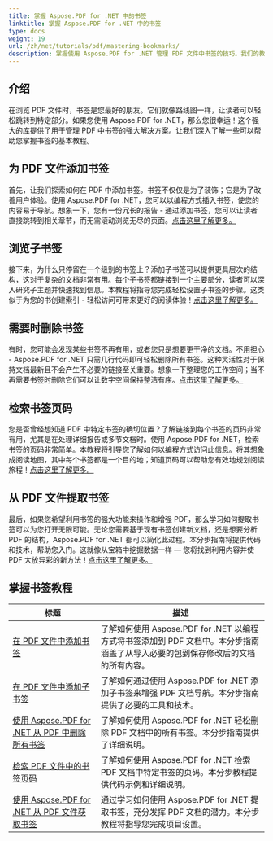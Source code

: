 ```yaml
---
title: 掌握 Aspose.PDF for .NET 中的书签
linktitle: 掌握 Aspose.PDF for .NET 中的书签
type: docs
weight: 19
url: /zh/net/tutorials/pdf/mastering-bookmarks/
description: 掌握使用 Aspose.PDF for .NET 管理 PDF 文件中书签的技巧。我们的教程涵盖了从添加到无缝删除书签的所有内容。
---
```

## 介绍

在浏览 PDF 文件时，书签是您最好的朋友。它们就像路线图一样，让读者可以轻松跳转到特定部分。如果您使用 Aspose.PDF for .NET，那么您很幸运！这个强大的库提供了用于管理 PDF 中书签的强大解决方案。让我们深入了解一些可以帮助您掌握书签的基本教程。

## 为 PDF 文件添加书签

首先，让我们探索如何在 PDF 中添加书签。书签不仅仅是为了装饰；它是为了改善用户体验。使用 Aspose.PDF for .NET，您可以以编程方式插入书签，使您的内容易于导航。想象一下，您有一份冗长的报告 - 通过添加书签，您可以让读者直接跳转到相关章节，而无需滚动浏览无尽的页面。[点击这里了解更多。](./adding-bookmark/)

## 浏览子书签

接下来，为什么只停留在一个级别的书签上？添加子书签可以提供更具层次的结构，这对于复杂的文档非常有用。每个子书签都链接到一个主要部分，读者可以深入研究子主题并快速找到信息。本教程将指导您完成轻松设置子书签的步骤。这类似于为您的书创建索引 - 轻松访问可带来更好的阅读体验！[点击这里了解更多。](./adding-child-bookmark/)

## 需要时删除书签

有时，您可能会发现某些书签不再有用，或者您只是想要更干净的文档。不用担心 - Aspose.PDF for .NET 只需几行代码即可轻松删除所有书签。这种灵活性对于保持文档最新且不会产生不必要的链接至关重要。想象一下整理您的工作空间；当不再需要书签时删除它们可以让数字空间保持整洁有序。[点击这里了解更多。](./remove-all-bookmarks/)

## 检索书签页码

您是否曾经想知道 PDF 中特定书签的确切位置？了解链接到每个书签的页码非常有用，尤其是在处理详细报告或多节文档时。使用 Aspose.PDF for .NET，检索书签的页码非常简单。本教程将引导您了解如何以编程方式访问此信息。将其想象成阅读地图，其中每个书签都是一个目的地；知道页码可以帮助您有效地规划阅读旅程！[点击这里了解更多。](./retrieve-bookmark-page-number/)

## 从 PDF 文件提取书签

最后，如果您希望利用书签的强大功能来操作和增强 PDF，那么学习如何提取书签可以为您打开无限可能。无论您需要基于现有书签创建新文档，还是想要分析 PDF 的结构，Aspose.PDF for .NET 都可以简化此过程。本分步指南将提供代码和技术，帮助您入门。这就像从宝箱中挖掘数据一样 — 您将找到利用内容并使 PDF 大放异彩的新方法！[点击这里了解更多。](./get-bookmarks-from-pdf-files/)

## 掌握书签教程
| 标题 | 描述 |
| --- | --- | 
| [在 PDF 文件中添加书签](./adding-bookmark/) | 了解如何使用 Aspose.PDF for .NET 以编程方式将书签添加到 PDF 文档中。本分步指南涵盖了从导入必要的包到保存修改后的文档的所有内容。 |  
| [在 PDF 文件中添加子书签](./adding-child-bookmark/) | 了解如何通过使用 Aspose.PDF for .NET 添加子书签来增强 PDF 文档导航。本分步指南提供了必要的工具和技术。 |  
| [使用 Aspose.PDF for .NET 从 PDF 中删除所有书签](./remove-all-bookmarks/) | 了解如何使用 Aspose.PDF for .NET 轻松删除 PDF 文档中的所有书签。本分步指南提供了详细说明。 |  
| [检索 PDF 文件中的书签页码](./retrieve-bookmark-page-number/) | 了解如何使用 Aspose.PDF for .NET 检索 PDF 文档中特定书签的页码。本分步教程提供代码示例和详细说明。 |  
| [使用 Aspose.PDF for .NET 从 PDF 文件获取书签](./get-bookmarks-from-pdf-files/) | 通过学习如何使用 Aspose.PDF for .NET 提取书签，充分发挥 PDF 文档的潜力。本分步教程将指导您完成项目设置。 |  